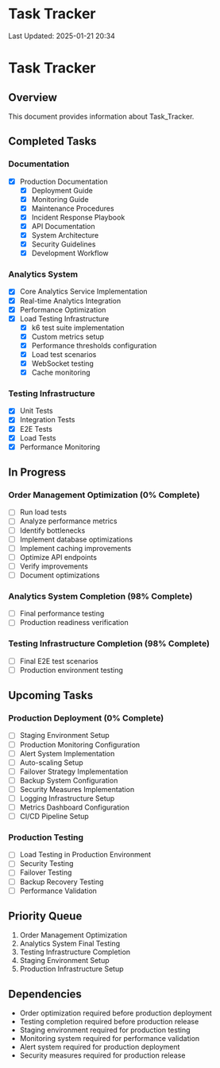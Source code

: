 # Task Tracker

Last Updated: 2025-01-21 20:34

# Task Tracker

## Overview

This document provides information about Task_Tracker.


## Completed Tasks
### Documentation
- [x] Production Documentation
  - [x] Deployment Guide
  - [x] Monitoring Guide
  - [x] Maintenance Procedures
  - [x] Incident Response Playbook
  - [x] API Documentation
  - [x] System Architecture
  - [x] Security Guidelines
  - [x] Development Workflow

### Analytics System
- [x] Core Analytics Service Implementation
- [x] Real-time Analytics Integration
- [x] Performance Optimization
- [x] Load Testing Infrastructure
  - [x] k6 test suite implementation
  - [x] Custom metrics setup
  - [x] Performance thresholds configuration
  - [x] Load test scenarios
  - [x] WebSocket testing
  - [x] Cache monitoring

### Testing Infrastructure
- [x] Unit Tests
- [x] Integration Tests
- [x] E2E Tests
- [x] Load Tests
- [x] Performance Monitoring

## In Progress
### Order Management Optimization (0% Complete)
- [ ] Run load tests
- [ ] Analyze performance metrics
- [ ] Identify bottlenecks
- [ ] Implement database optimizations
- [ ] Implement caching improvements
- [ ] Optimize API endpoints
- [ ] Verify improvements
- [ ] Document optimizations

### Analytics System Completion (98% Complete)
- [ ] Final performance testing
- [ ] Production readiness verification

### Testing Infrastructure Completion (98% Complete)
- [ ] Final E2E test scenarios
- [ ] Production environment testing

## Upcoming Tasks
### Production Deployment (0% Complete)
- [ ] Staging Environment Setup
- [ ] Production Monitoring Configuration
- [ ] Alert System Implementation
- [ ] Auto-scaling Setup
- [ ] Failover Strategy Implementation
- [ ] Backup System Configuration
- [ ] Security Measures Implementation
- [ ] Logging Infrastructure Setup
- [ ] Metrics Dashboard Configuration
- [ ] CI/CD Pipeline Setup

### Production Testing
- [ ] Load Testing in Production Environment
- [ ] Security Testing
- [ ] Failover Testing
- [ ] Backup Recovery Testing
- [ ] Performance Validation

## Priority Queue
1. Order Management Optimization
2. Analytics System Final Testing
3. Testing Infrastructure Completion
4. Staging Environment Setup
5. Production Infrastructure Setup

## Dependencies
- Order optimization required before production deployment
- Testing completion required before production release
- Staging environment required for production testing
- Monitoring system required for performance validation
- Alert system required for production deployment
- Security measures required for production release 
